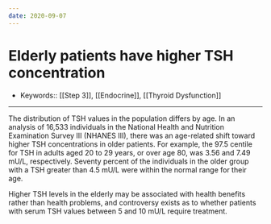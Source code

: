```yaml
---
date: 2020-09-07
---
```


# Elderly patients have higher TSH concentration

- Keywords:: [[Step 3]], [[Endocrine]], [[Thyroid Dysfunction]]
---

The distribution of TSH values in the population differs by age. In an analysis of 16,533 individuals in the National Health and Nutrition Examination Survey III (NHANES III), there was an age-related shift toward higher TSH concentrations in older patients. For example, the 97.5 centile for TSH in adults aged 20 to 29 years, or over age 80, was 3.56 and 7.49 mU/L, respectively. Seventy percent of the individuals in the older group with a TSH greater than 4.5 mU/L were within the normal range for their age.

Higher TSH levels in the elderly may be associated with health benefits rather than health problems, and controversy exists as to whether patients with serum TSH values between 5 and 10 mU/L require treatment.

